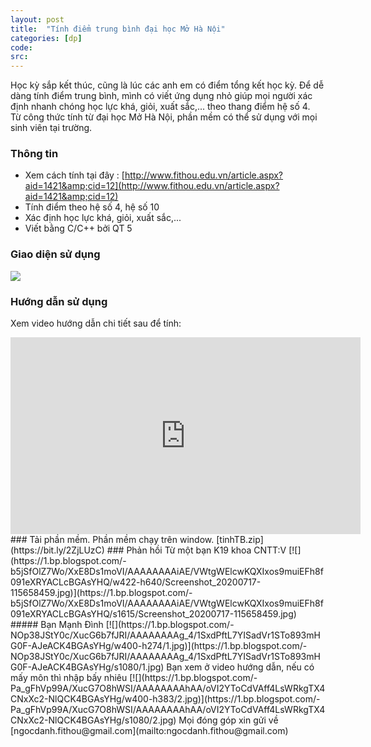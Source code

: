 ```yaml
---
layout: post
title:  "Tính điểm trung bình đại học Mở Hà Nội"
categories: [dp]
code: 
src: 
---
```

Học kỳ sắp kết thúc, cũng là lúc các anh em có điểm tổng kết học kỳ. Để dễ dàng tính điểm trung bình, mình có viết ứng dụng nhỏ giúp mọi người xác định nhanh chóng học lực khá, giỏi, xuất sắc,... theo thang điểm hệ số 4.  
Từ công thức tính từ đại học Mở Hà Nội, phần mềm có thể sử dụng với mọi sinh viên tại trường.
### Thông tin
*   Xem cách tính tại đây : [http://www.fithou.edu.vn/article.aspx?aid=1421&amp;cid=12](http://www.fithou.edu.vn/article.aspx?aid=1421&amp;cid=12)
*   Tính điểm theo hệ số 4, hệ số 10
*   Xác định học lực khá, giỏi, xuất sắc,...
*   Viết bằng C/C++ bởi QT 5
### Giao diện sử dụng
[![](https://1.bp.blogspot.com/-ZyegquygH7A/XucF_-XUwxI/AAAAAAAAg_U/ptKtD7Furv8WDaWX_7qUMGKjLfApDpi_wCK4BGAsYHg/d/photo_2020-06-09_20-22-01.jpg)](https://1.bp.blogspot.com/-ZyegquygH7A/XucF_-XUwxI/AAAAAAAAg_U/ptKtD7Furv8WDaWX_7qUMGKjLfApDpi_wCK4BGAsYHg/s992/photo_2020-06-09_20-22-01.jpg)
### Hướng dẫn sử dụng 
Xem video hướng dẫn chi tiết sau để tính: 
<iframe width="560" height="315" src="https://www.youtube.com/embed/rqXKmfS-spk" frameborder="0" allow="accelerometer; autoplay; encrypted-media; gyroscope; picture-in-picture" allowfullscreen></iframe>
### Tải phần mềm.
Phần mềm chạy trên window.
[tinhTB.zip](https://bit.ly/2ZjLUzC)
### Phản hồi 
 Từ một bạn K19 khoa CNTT:V
[![](https://1.bp.blogspot.com/-b5jSfOlZ7Wo/XxE8Ds1moVI/AAAAAAAAiAE/VWtgWElcwKQXIxos9muiEFh8f091eXRYACLcBGAsYHQ/w422-h640/Screenshot_20200717-115658459.jpg)](https://1.bp.blogspot.com/-b5jSfOlZ7Wo/XxE8Ds1moVI/AAAAAAAAiAE/VWtgWElcwKQXIxos9muiEFh8f091eXRYACLcBGAsYHQ/s1615/Screenshot_20200717-115658459.jpg)
 ##### Bạn Mạnh Đình
[![](https://1.bp.blogspot.com/-NOp38JStY0c/XucG6b7fJRI/AAAAAAAAg_4/1SxdPftL7YISadVr1STo893mHG0F-AJeACK4BGAsYHg/w400-h274/1.jpg)](https://1.bp.blogspot.com/-NOp38JStY0c/XucG6b7fJRI/AAAAAAAAg_4/1SxdPftL7YISadVr1STo893mHG0F-AJeACK4BGAsYHg/s1080/1.jpg)
Bạn xem ở video hướng dẫn, nếu có mấy môn thì nhập bấy nhiêu
[![](https://1.bp.blogspot.com/-Pa_gFhVp99A/XucG7O8hWSI/AAAAAAAAhAA/oVI2YToCdVAff4LsWRkgTX4CNxXc2-NlQCK4BGAsYHg/w400-h383/2.jpg)](https://1.bp.blogspot.com/-Pa_gFhVp99A/XucG7O8hWSI/AAAAAAAAhAA/oVI2YToCdVAff4LsWRkgTX4CNxXc2-NlQCK4BGAsYHg/s1080/2.jpg)
Mọi đóng góp xin gửi về [ngocdanh.fithou@gmail.com](mailto:ngocdanh.fithou@gmail.com)